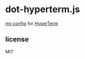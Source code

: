 # dot-hyperterm.js

[my config](./index.js) for [HyperTerm][HT]

[HT]: https://hyperterm.org/

## license

MIT
